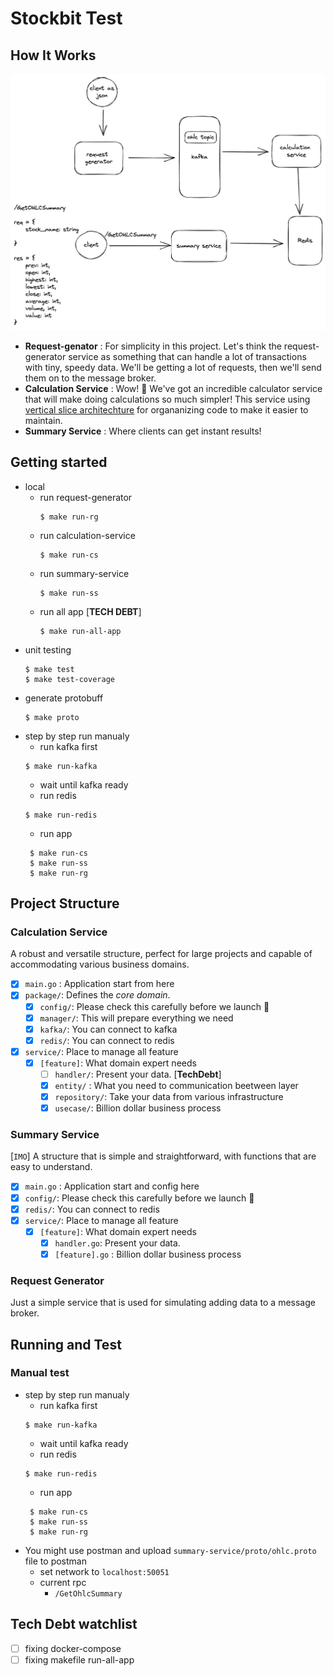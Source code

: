 # Stockbit Test

## How It Works
![high-level-design](./ohlc-high-level-design.png)

- **Request-genator** : For simplicity in this project. Let's think the request-generator service as something that can handle a lot of transactions with tiny, speedy data. We'll be getting a lot of requests, then we'll send them on to the message broker.
- **Calculation Service** : Wow! 🤩 We've got an incredible calculator service that will make doing calculations so much simpler! This service using [vertical slice architechture](https://garywoodfine.com/implementing-vertical-slice-architecture/) for organanizing code to make it easier to maintain.
- **Summary Service** : Where clients can get instant results!


## Getting started

- local
  - run request-generator
    ```
    $ make run-rg
    ```
  - run calculation-service
    ```
    $ make run-cs
    ```
  - run summary-service
    ```
    $ make run-ss
    ```
  - run all app [**TECH DEBT**]
    ```
    $ make run-all-app
    ```
- unit testing
  ```
  $ make test
  $ make test-coverage 
  ```
- generate protobuff
  ```
  $ make proto
  ```
- step by step run manualy
  - run kafka first
  ```
  $ make run-kafka
  ```
  - wait until kafka ready
  - run redis
  ```
  $ make run-redis
  ```
  - run app
  ```
   $ make run-cs
   $ make run-ss
   $ make run-rg
  ```
## Project Structure
  
### Calculation Service
A robust and versatile structure, perfect for large projects and capable of accommodating various business domains.

- [x] `main.go` : Application start from here
- [x] `package/`: Defines the _core domain_.
  - [x] `config/`: Please check this carefully before we launch :rocket: 
  - [x] `manager/`: This will prepare everything we need
  - [x] `kafka/`: You can connect to kafka
  - [x] `redis/`: You can connect to redis
- [x] `service/`: Place to manage all feature
  - [x] `[feature]`: What domain expert needs 
    - [ ] `handler/`: Present your data. [**TechDebt**]
    - [x] `entity/` : What you need to communication beetween layer
    - [x] `repository/`: Take your data from various infrastructure 
    - [x] `usecase/`: Billion dollar business process

### Summary Service
[`IMO`] A structure that is simple and straightforward, with functions that are easy to understand.

- [x] `main.go` : Application start and config here
- [x] `config/`: Please check this carefully before we launch :rocket: 
- [x] `redis/`: You can connect to redis
- [x] `service/`: Place to manage all feature
  - [x] `[feature]`: What domain expert needs 
    - [x] `handler.go`: Present your data.
    - [x] `[feature].go` : Billion dollar business process

### Request Generator
Just a simple service that is used for simulating adding data to a message broker.


## Running and Test
### Manual test
  - step by step run manualy
    - run kafka first
    ```
    $ make run-kafka
    ```
    - wait until kafka ready
    - run redis
    ```
    $ make run-redis
    ```
    - run app
    ```
     $ make run-cs
     $ make run-ss
     $ make run-rg
    ```
  - You might use postman and upload `summary-service/proto/ohlc.proto` file to postman
    - set network to `localhost:50051`
    - current rpc
      - `/GetOhlcSummary`
## Tech Debt watchlist
- [ ] fixing docker-compose
- [ ] fixing makefile run-all-app